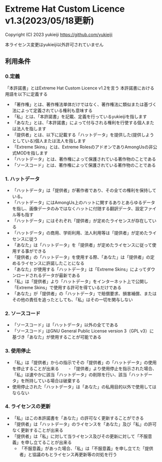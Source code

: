 # Extreme Hat Custom Licence v1.3(2023/05/18更新)

Copyright (C) 2023 yukieiji https://github.com/yukieiji

本ライセンス変更はyukieiji以外許可されていません

## 利用条件
### 0.定義
「本許諾書」とはExtreme Hat Custom Licence v1.2を言う
本許諾書における用語を以下に定義する
- 「著作権」とは、著作権法単体だけではなく、著作権法に類似または基づく法によって定義されている権利も意味する
- 「私」とは、「本許諾書」を記載、定義を行っているyukieijiを指します
- 「あなた」とは、「本許諾書」によって付与される権利を行使する個人または法人を指します
- 「提供者」とは、以下に記載する「ハットデータ」を提供した(提供しようとしている)個人または法人を指します
- 「Extreme Skins」とは、Extreme RolesのアドオンでありAmongUsの非公式MODを指します
- 「ハットデータ」とは、著作権によって保護されている著作物のことである
- 「ソースコード」とは、著作権によって保護されている著作物のことである
### 1. ハットデータ
- 「ハットデータ」は「提供者」が著作者であり、その全ての権利を保持している。
- 「ハットデータ」にはAmongUs上のハットに関するありとあらゆるデータを指し、画像データのみではなくハットに付随する翻訳データ、設定ファイル等も指す
- 「ハットデータ」にはそれぞれ「提供者」が定めたライセンスが存在している
- 「ハットデータ」の商用、学術利用、法人利用等は「提供者」が定めたライセンスに従う
- 「あなた」は「ハットデータ」を「提供者」が定めたライセンスに従って使用する事ができる
- 「提供者」の「ハットデータ」を使用する際、「あなた」は「提供者」の定めるライセンスに許諾したことになる
- 「あなた」が使用する「ハットデータ」は「Extreme Skins」によってダウンロードされるデータが最新である
- 「私」は「提供者」より「ハットデータ」をインターネット上で公開し「Extreme Skins」で使用する許可を得ているだけである
- 「あなた」が「提供者」の「ハットデータ」で賠償要求、損害補償、またはその他の責任を追ったとしても、「私」はその一切を関与しない
### 2. ソースコード
- 「ソースコード」は「ハットデータ」以外の全てである
- 「ソースコード」はGNU General Public License version 3（GPL v3）に基づき「あなた」が使用することが可能である
### 3. 使用停止
- 「私」は「提供者」からの指示でその「提供者」の「ハットデータ」の使用を停止することが出来る
　　- 「提供者」より使用停止を指示された場合、「私」は速やかに該当「ハットデータ」の削除を行い、該当「ハットデータ」を所持している場合は破棄する
- 使用停止された「ハットデータ」は「あなた」の私用目的以外で使用してはならない
### 4. ライセンスの更新
- 「私」はこの本許諾書を「あなた」の許可なく更新することができる
- 「提供者」は「ハットデータ」のライセンスを「あなた」及び「私」の許可なく更新することが出来る
- 「提供者」は「私」に対して当ライセンス及びその更新に対して「不服意義」を申し立てることが出来る
  - 「不服意義」があった場合、「私」は「不服意義」を申し立てた「提供者」と協議のもとライセンス再更新等の対処を行う
